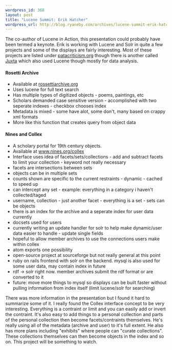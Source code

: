 ```yaml
--- 
wordpress_id: 368
layout: post
title: "Lucene Summit: Erik Hatcher"
wordpress_url: http://blog.ryaneby.com/archives/lucene-summit-erik-hatcher/
---
```

The co-author of Lucene in Action, this presentation could probably have been termed a keynote. Erik is working with Lucene and Solr in quite a few projects and some of the displays are fairly interesting. Most of these projects are listed under <a href="http://patacriticism.org/projects.html">patacriticism.org</a> though there is another called <a href="http://www.patacriticism.org/juxta/">Juxta</a> which also used Lucene though mostly for data analysis.

<h4>Rosetti Archive</h4>
<ul>
<li>Available at <a href="http://www.rossettiarchive.org/">rossettiarchive.org</a></li>
<li>Uses lucene for full text search</li>
<li>Has multiple types of digitized objects - poems, paintings, etc</li>
<li>Scholars demanded case sensitive version - accomplished with two seperate indexes - checkbox chooses index</li>
<li>Metadata is mixed - some have alot, some don't, many based on crappy xml formats</li>
<li>More like this function that creates query from object data</li>
</ul>

<h4>Nines and Collex</h4>
<ul>
<li>A scholary portal for 19th century objects.</li>
<li>Available at <a href="http://www.nines.org/collex">www.nines.org/collex</a></li>
<li>Interface uses idea of facets/sets/collections - add and subtract facets to limit your collection - keyword not really necessary</li>
<li>facets are intersections between sets</li>
<li>objects can be in multiple sets</li>
<li>counts shown are specific to the current restraints - dynamic - cached to speed up</li>
<li>can intercept any set - example: everything in a category i haven't collected/taged</li>
<li>username, collection - just another facet - everything is a set - sets can be objects</li>
<li>there is an index for the archive and a seperate index for user data currently</li>
<li>docsets used for users</li>
<li>currently writing an update handler for solr to help make dynamic/user data easier to handle - update single fields</li>
<li>hopeful to allow member archives to use the connections users make within collex</li>
<li>atom exports one possibility</li>
<li>open-source project at sourceforge but not really general at this point</li>
<li>ruby on rails frontend with solr on the backend. mysql is also used for some user data, may contain index in future</li>
<li>rdf -> solr right now. member archives submit the rdf format or are converted to it</li>
<li>future: move more things to mysql so displays can be built faster without pulling information from index itself (limit lucene/solr for searching)</li>
</ul>

There was more information in the presentation but I found it hard to summarize some of it. I really found the Collex interface concept to be very interesting. Everything is a contraint or limit and you can easily add or invert the contraint. It's also easy to add things to a personal collection and parts of the personal collection then become facets/contraints themselves. He's really using all of the metadata (archive and user) to it's full extent. He also has more plans including "exhibits" where people can "curate collections". These collections themselves can then become objects in the index and so on. This project will be something to watch.
